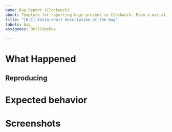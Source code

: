 ```yaml
---
name: Bug Report (Clockwork)
about: Template for reporting bugs present in Clockwork. Even a mis-aligned door is enough for me to fix!
title: "[B-C] Extra-short description of the bug"
labels: bug
assignees: BellCubeDev

---
```


<!-- Items in these comment tags don't show up in Markdown, so you don't need to remove them -->
# **What Happened**
<!-- Describe what unexpected thing happened -->

## **Reproducing**
<!-- How can I make the big show up on my end? Example for a mis-aligned door:
1. Go to the Armoury
2. Look at the Secret Cabinet where it *should* connect to the wall
-->

# **Expected behavior**
<!-- What did you expect to happen? e.g. "I expected the Butter Churn to open the Hearthfire UI."
You can remove this if the issue is game-breaking (like a CTD) or obvious (e.g. the Issue title is "Crack in the Armoury secret door").
-->

# **Screenshots**
<!-- If it makes sense, add screenshots and/or videos here. Link videos, use the following syntax for images:
![Alt text](https://image.URI/goes/here)
-->
